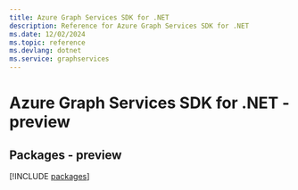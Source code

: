 ```yaml
---
title: Azure Graph Services SDK for .NET
description: Reference for Azure Graph Services SDK for .NET
ms.date: 12/02/2024
ms.topic: reference
ms.devlang: dotnet
ms.service: graphservices
---
```

# Azure Graph Services SDK for .NET - preview
## Packages - preview
[!INCLUDE [packages](graph-services-index.md)]